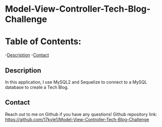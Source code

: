 # Model-View-Controller-Tech-Blog-Challenge

# Table of Contents: 
-[Description](#Description)
-[Contact](#Contact)

## Description
In this application, I use MySQL2 and Sequelize to connect to a MySQL database to create a Tech Blog. 




## Contact
Reach out to me on Github if you have any questions!
Github repository link: https://github.com/17kyle1/Model-View-Controller-Tech-Blog-Challenge

